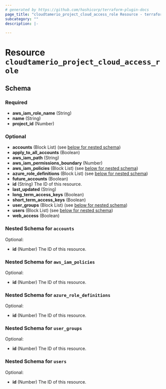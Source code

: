 ```yaml
---
# generated by https://github.com/hashicorp/terraform-plugin-docs
page_title: "cloudtamerio_project_cloud_access_role Resource - terraform-provider-cloudtamerio"
subcategory: ""
description: |-
  
---
```


# Resource `cloudtamerio_project_cloud_access_role`





<!-- schema generated by tfplugindocs -->
## Schema

### Required

- **aws_iam_role_name** (String)
- **name** (String)
- **project_id** (Number)

### Optional

- **accounts** (Block List) (see [below for nested schema](#nestedblock--accounts))
- **apply_to_all_accounts** (Boolean)
- **aws_iam_path** (String)
- **aws_iam_permissions_boundary** (Number)
- **aws_iam_policies** (Block List) (see [below for nested schema](#nestedblock--aws_iam_policies))
- **azure_role_definitions** (Block List) (see [below for nested schema](#nestedblock--azure_role_definitions))
- **future_accounts** (Boolean)
- **id** (String) The ID of this resource.
- **last_updated** (String)
- **long_term_access_keys** (Boolean)
- **short_term_access_keys** (Boolean)
- **user_groups** (Block List) (see [below for nested schema](#nestedblock--user_groups))
- **users** (Block List) (see [below for nested schema](#nestedblock--users))
- **web_access** (Boolean)

<a id="nestedblock--accounts"></a>
### Nested Schema for `accounts`

Optional:

- **id** (Number) The ID of this resource.


<a id="nestedblock--aws_iam_policies"></a>
### Nested Schema for `aws_iam_policies`

Optional:

- **id** (Number) The ID of this resource.


<a id="nestedblock--azure_role_definitions"></a>
### Nested Schema for `azure_role_definitions`

Optional:

- **id** (Number) The ID of this resource.


<a id="nestedblock--user_groups"></a>
### Nested Schema for `user_groups`

Optional:

- **id** (Number) The ID of this resource.


<a id="nestedblock--users"></a>
### Nested Schema for `users`

Optional:

- **id** (Number) The ID of this resource.


